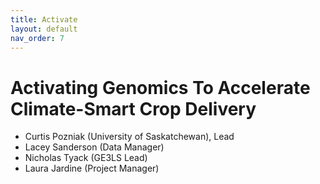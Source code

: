 ```yaml
---
title: Activate
layout: default
nav_order: 7
---
```



# Activating Genomics To Accelerate Climate-Smart Crop Delivery

* Curtis Pozniak (University of Saskatchewan), Lead
* Lacey Sanderson (Data Manager)
* Nicholas Tyack (GE3LS Lead)
* Laura Jardine (Project Manager)